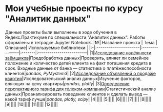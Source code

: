 # Мои учебные проекты по курсу "Аналитик данных"
Данные проекты были выполнены в ходе обучения в Яндекс.Практикуме по специальности "Аналитик данных".
Работы оформлены в тетрадке Jupyter Notebook.
|№| Название проекта       | Тема           |Описание| Используемые библиотеки  |
|:-|:----------------------|:---------------|:-------|:-------------------------|
|1|[Исследование надёжности заёмщиков](https://github.com/kveremev/Yandex-Practicum/tree/main/Project%201)|Предобработка данных|Проверить, влияет ли семейное положение и количество детей клиента на факт погашения кредита в срок. Входные данные от банка — статистика о платёжеспособности клиентов|*pandas, PyMystem3*|
|2|[Исследование объявлений о продаже квартир](https://github.com/kveremev/Yandex-Practicum/tree/main/Project%202)|Исследовательский анализ данных|Изучение факторов, вляющих на цену квартиры|*pandas, plotly*|
|3|[Определение перспективного тарифа для телеком-компании](https://github.com/kveremev/Yandex-Practicum/tree/main/Project%203)|Статистический анализ данных|Проанализировать поведение клиентов и сделать вывод — какой тариф лучше|*pandas, plotly, scipy*|
|4|||||
|5|||||
|6|||||
|7|||||
|8|||||
|9|||||
|10|||||
|11|||||
|12|||||
